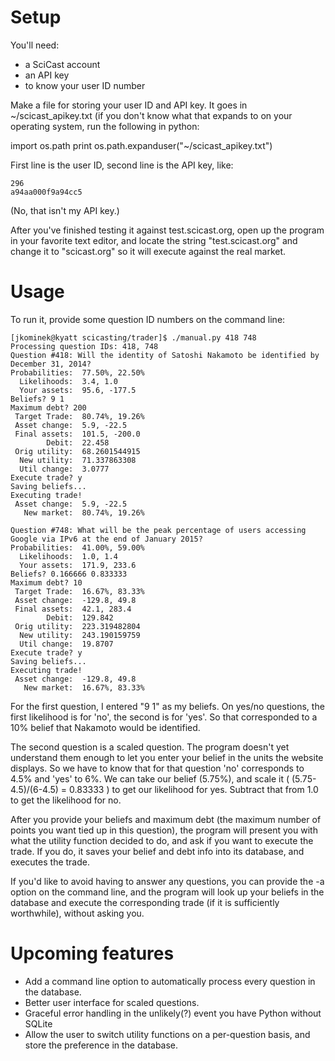 # Setup

You'll need:
* a SciCast account
* an API key
* to know your user ID number

Make a file for storing your user ID and API key.
It goes in ~/scicast_apikey.txt (if you don't know
what that expands to on your operating system, run
the following in python:

   import os.path
   print os.path.expanduser("~/scicast_apikey.txt")

First line is the user ID, second line is the API key, like:

```
296
a94aa000f9a94cc5
```

(No, that isn't my API key.)

After you've finished testing it against test.scicast.org,
open up the program in your favorite text editor, and locate
the string "test.scicast.org" and change it to "scicast.org"
so it will execute against the real market.

# Usage

To run it, provide some question ID numbers on the command line:

```
[jkominek@kyatt scicasting/trader]$ ./manual.py 418 748
Processing question IDs: 418, 748
Question #418: Will the identity of Satoshi Nakamoto be identified by December 31, 2014?
Probabilities:  77.50%, 22.50%
  Likelihoods:  3.4, 1.0
  Your assets:  95.6, -177.5
Beliefs? 9 1  
Maximum debt? 200
 Target Trade:  80.74%, 19.26%
 Asset change:  5.9, -22.5
 Final assets:  101.5, -200.0
        Debit:  22.458
 Orig utility:  68.2601544915
  New utility:  71.337863308
  Util change:  3.0777
Execute trade? y
Saving beliefs...
Executing trade!
 Asset change:  5.9, -22.5
   New market:  80.74%, 19.26%

Question #748: What will be the peak percentage of users accessing Google via IPv6 at the end of January 2015?
Probabilities:  41.00%, 59.00%
  Likelihoods:  1.0, 1.4
  Your assets:  171.9, 233.6
Beliefs? 0.166666 0.833333
Maximum debt? 10
 Target Trade:  16.67%, 83.33%
 Asset change:  -129.8, 49.8
 Final assets:  42.1, 283.4
        Debit:  129.842
 Orig utility:  223.319482804
  New utility:  243.190159759
  Util change:  19.8707
Execute trade? y
Saving beliefs...
Executing trade!
 Asset change:  -129.8, 49.8
   New market:  16.67%, 83.33%
```

For the first question, I entered "9 1" as my beliefs.
On yes/no questions, the first likelihood is for 'no',
the second is for 'yes'. So that corresponded to a 10%
belief that Nakamoto would be identified.

The second question is a scaled question. The program
doesn't yet understand them enough to let you enter
your belief in the units the website displays. So we
have to know that for that question 'no' corresponds
to 4.5% and 'yes' to 6%. We can take our belief (5.75%),
and scale it ( (5.75-4.5)/(6-4.5) = 0.83333 ) to get
our likelihood for yes. Subtract that from 1.0 to get
the likelihood for no.

After you provide your beliefs and maximum debt (the
maximum number of points you want tied up in this question),
the program will present you with what the utility
function decided to do, and ask if you want to execute
the trade. If you do, it saves your belief and debt
info into its database, and executes the trade.

If you'd like to avoid having to answer any questions,
you can provide the -a option on the command line,
and the program will look up your beliefs in the database
and execute the corresponding trade (if it is sufficiently
worthwhile), without asking you.

# Upcoming features

* Add a command line option to automatically process every question in the database.
* Better user interface for scaled questions.
* Graceful error handling in the unlikely(?) event you have Python without SQLite
* Allow the user to switch utility functions on a per-question basis, and store the preference in the database.
